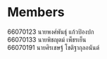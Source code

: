 # Members
66070123 นายพงศ์พันธุ์ แก้วป้องปก  
66070133 นายพิชญุตม์ เพ็ชรเย็น  
66070191 นายศิรเชษฐ์ โชติฐากุลอนันต์  
